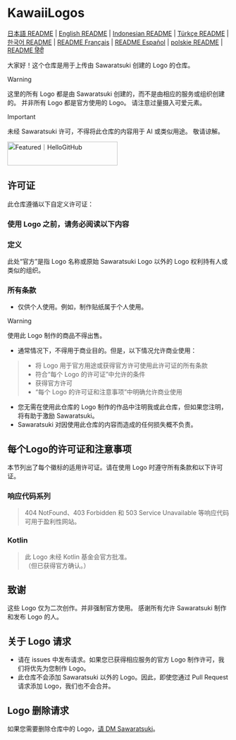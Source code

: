 # KawaiiLogos

[日本語 README](./README.md) | [English README](/README_EN.md) | [Indonesian README](/README-ID.md) | [Türkçe README](/README-tr.md) | [한국어 README](/README-kr.md) | [README Français](/README-fr.md) | [README Español](/README-es.md) | [polskie README](/README-PL.md) | [README हिंदी](/README_HN.md)

大家好！这个仓库是用于上传由 Sawaratsuki 创建的 Logo 的仓库。

> [!WARNING]
 这里的所有 Logo 都是由 Sawaratsuki 创建的，而不是由相应的服务或组织创建的。
 并非所有 Logo 都是官方使用的 Logo。
 请注意过量摄入可爱元素。

> [!IMPORTANT]
 未经 Sawaratsuki 许可，不得将此仓库的内容用于 AI 或类似用途。
 敬请谅解。

 <a href="https://hellogithub.com/repository/88d2fabe0d6949b88bd5cc181618c8a3" target="_blank"><img src="https://abroad.hellogithub.com/v1/widgets/recommend.svg?rid=88d2fabe0d6949b88bd5cc181618c8a3&claim_uid=LcBfQDvu13tNTd2" alt="Featured｜HelloGitHub" style="width: 250px; height: 54px;" width="250" height="54" /></a>

## 许可证

此仓库遵循以下自定义许可证：

### 使用 Logo 之前，请务必阅读以下内容

### 定义

此处“官方”是指 Logo 名称或原始 Sawaratsuki Logo 以外的 Logo 权利持有人或类似的组织。

### 所有条款

- 仅供个人使用。例如，制作贴纸属于个人使用。

> [!WARNING]
> 使用此 Logo 制作的商品不得出售。

- 通常情况下，不得用于商业目的。但是，以下情况允许商业使用：
>
> - 将 Logo 用于官方用途或获得官方许可使用此许可证的所有条款
> - 符合“每个 Logo 的许可证”中允许的条件
> - 获得官方许可
> - “每个 Logo 的许可证和注意事项”中明确允许商业使用
>
- 您无需在使用此仓库的 Logo 制作的作品中注明我或此仓库，但如果您注明，将有助于激励 Sawaratsuki。
- Sawaratsuki 对因使用此仓库的内容而造成的任何损失概不负责。

## 每个Logo的许可证和注意事项

本节列出了每个徽标的适用许可证。请在使用 Logo 时遵守所有条款和以下许可证。

### 响应代码系列

> 404 NotFound、403 Forbidden 和 503 Service Unavailable 等响应代码可用于盈利性网站。

### Kotlin

> 此 Logo 未经 Kotlin 基金会官方批准。  
>（但已获得官方确认。）

## 致谢

这些 Logo 仅为二次创作。并非强制官方使用。
感谢所有允许 Sawaratsuki 制作和发布 Logo 的人。

## 关于 Logo 请求

- 请在 issues 中发布请求。如果您已获得相应服务的官方 Logo 制作许可，我们将优先为您制作 Logo。
- 此仓库不会添加 Sawaratsuki 以外的 Logo。因此，即使您通过 Pull Request 请求添加 Logo，我们也不会合并。

## Logo 删除请求

如果您需要删除仓库中的 Logo，[请 DM Sawaratsuki](https://x.com/sawaratsuki1004)。
